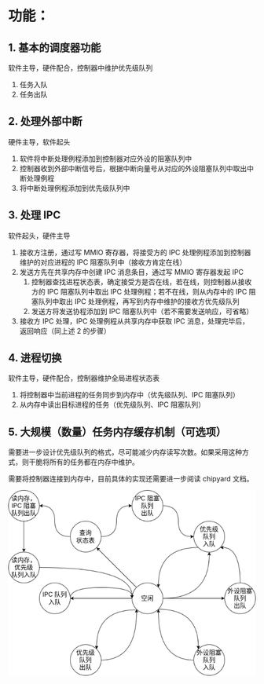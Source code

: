 # 功能：

## 1. 基本的调度器功能

软件主导，硬件配合，控制器中维护优先级队列

1. 任务入队
2. 任务出队

## 2. 处理外部中断

硬件主导，软件起头

1. 软件将中断处理例程添加到控制器对应外设的阻塞队列中
2. 控制器收到外部中断信号后，根据中断向量号从对应的外设阻塞队列中取出中断处理例程
3. 将中断处理例程添加到优先级队列中

## 3. 处理 IPC

软件起头，硬件主导

1. 接收方注册，通过写 MMIO 寄存器，将接受方的 IPC 处理例程添加到控制器维护的对应进程的 IPC 阻塞队列中（接收方肯定在线）
2. 发送方先在共享内存中创建 IPC 消息条目，通过写 MMIO 寄存器发起 IPC
   1. 控制器查找进程状态表，确定接受方是否在线，若在线，则控制器从接收方的 IPC 阻塞队列中取出 IPC 处理例程；若不在线，则从内存中的 IPC 阻塞队列中取出 IPC 处理例程，再写到内存中维护的接收方优先级队列
   2. 发送方将发送协程添加到 IPC 阻塞队列中（若不需要发送响应，可省略）
3. 接收方 IPC 处理，IPC 处理例程从共享内存中获取 IPC 消息，处理完毕后，返回响应（同上述 2 的步骤）

## 4. 进程切换

软件主导，硬件配合，控制器维护全局进程状态表

1. 将控制器中当前进程的任务同步到内存中（优先级队列、IPC 阻塞队列）
2. 从内存中读出目标进程的任务（优先级队列、IPC 阻塞队列）

## 5. 大规模（数量）任务内存缓存机制（可选项）

需要进一步设计优先级队列的格式，尽可能减少内存读写次数。如果采用这种方式，则干脆将所有的任务都在内存中维护。

需要将控制器连接到内存中，目前具体的实现还需要进一步阅读 chipyard 文档。


![行为描述图](./assets/behavior.png)



